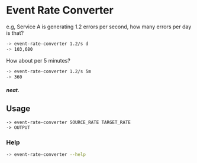 # Event Rate Converter

e.g, Service A is generating 1.2 errors per second, how many errors per day is that?
```bash
-> event-rate-converter 1.2/s d
-> 103,680
```
How about per 5 minutes?
```bash
-> event-rate-converter 1.2/s 5m
-> 360
```

#### _neat._

## Usage

```
-> event-rate-converter SOURCE_RATE TARGET_RATE
-> OUTPUT
```

### Help
```bash
-> event-rate-converter --help
```